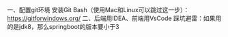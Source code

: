 一、配置git环境
安装Git Bash（使用Mac和Linux可以跳过这一步）：https://gitforwindows.org/
二、后端用IDEA、前端用VsCode
踩坑避雷：如果用的是jdk8，那么springboot的版本要小于3


